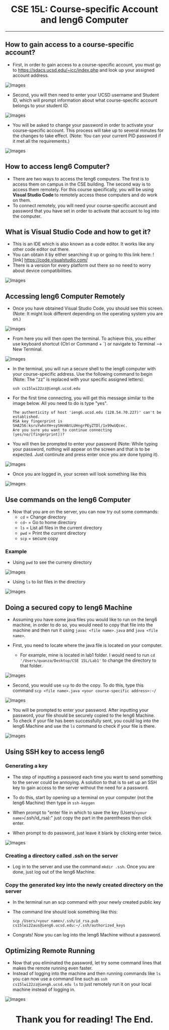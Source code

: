 <p align="center">
    <h1 align="center">CSE 15L: Course-specific Account and Ieng6 Computer</h1>
</p>

---
## How to gain access to a course-specific account?
* First, in order to gain access to a course-specific account, you must go to https://sdacs.ucsd.edu/~icc/index.php and look up your assigned account address. 


![Images](accountlookup.png)

* Second, you will then need to enter your UCSD username and Student ID, which will prompt information about what course-specific account belongs to your student ID.

![Images](account.png)

* You will be asked to change your password in order to activate your course-specific account. This process will take up to several minutes for the changes to take effect. (Note: You can your current PID password if it met all the requirements.)

![Images](passwordchange.png)

## How to access Ieng6 Computer?
* There are two ways to access the Ieng6 computers. The first is to access them on campus in the CSE building. The second way is to access them remotely. For this course specifically, you will be using <strong> Visual Studio Code </strong> to remotely access these computers and do work on them. 
* To connect remotely, you will need your course-specific account and password that you have set in order to activate that account to log into the computer. 

## What is Visual Studio Code and how to get it?
* This is an IDE which is also known as a code editor. It works like any other code editor out there. 
* You can obtain it by either searching it up or going to this link here: ![link] https://code.visualstudio.com/
* There is a version for every platform out there so no need to worry about device compatibilities.

![Images](vscodedownload.png)

## Accessing Ieng6 Computer Remotely
* Once you have obtained Visual Studio Code, you should see this screen. (Note: It might look different depending on the operating system you are on.)

![Images](new.png)

* From here you will then open the terminal. To achieve this, you either use keyboard shortcut (Ctrl or Command + `) or navigate to Terminal --> New Terminal. 

![Images](terminal.png)

* In the terminal, you will run a secure shell to the ieng6 computer with your course-specific address. Use the following command to begin (Note: The "zz" is replaced with your specific assigned letters): 
    
    `ssh cs15lwi22zz@ieng6.ucsd.edu`

* For the first time connecting, you will get this message similar to the image below. All you need to do is type "yes". 

    ```
    The authenticity of host 'ieng6.ucsd.edu (128.54.70.227)' can't be established.
    RSA key fingerprint is SHA256:ksruYwhnYH+sySHnHAtLUHngrPEyZTDl/1x99wUQcec.
    Are you sure you want to continue connecting (yes/no/[fingerprint])? 
    ```

* You will then be prompted to enter your password (Note: While typing your password, nothing will appear on the screen and that is to be expected. Just continute and press enter once you are done typing it).

![Images](password.png)

* Once you are logged in, your screen will look something like this

![Images](logged.png)


## Use commands on the Ieng6 Computer
* Now that you are on the server, you can now try out some commands:
    * `cd` = Change directory
    * `cd~` = Go to home directory
    * `ls` = List all files in the current directory
    * `pwd` = Print the current directory
    * `scp` = secure copy 

### Example

* Using `pwd` to see the curreny directory

![Images](pwd.png)

* Using `ls` to list files in the directory

![Images](ls.png)

## Doing a secured copy to Ieng6 Machine
* Assuming you have some java files you would like to run on the Ieng6 machine, in order to do so, you would need to copy that file into the machine and then run it using `javac <file name>.java` and `java <file name>`.

* First, you need to locate where the java file is located on your computer. 
    * For example, mine is located in lab1 folder. I would need to run `cd '/Users/quanza/Desktop/CSE 15L/Lab1'` to change the directory to that folder. 

![Images](cd.png)

* Second, you would use `scp` to do the copy. To do this, type this command `scp <file name>.java <your course-specific address>:~/`

![Images](scp.png)

* You will be prompted to enter your password. After inputting your password, your file should be securely copied to the Ieng6 Machine.
* To check if your file has been successfully sent, you could log into the Ieng6 Machine and use the `ls` command to check if your file is there.

![Images](ls.png)

## Using SSH key to access Ieng6
### Generating a key
* The step of inputting a password each time you want to send something to the server could be annoying. A solution to that is to set up an SSH key to gain access to the server without the need for a password. 

* To do this, start by opening up a terminal on your computer (not the Ieng6 Machine) then type in `ssh-keygen`

* When prompt to "enter file in which to save the key (Users/`<your name>`/.ssh/id_rsa):" just copy the part in the parentheses then click enter. 

* When prompt to do password, just leave it blank by clicking enter twice. 

![Images](keygen.png)

### Creating a directory called .ssh on the server
* Log in to the server and use the command `mkdir .ssh`. Once you are done, just log out of the Ieng6 Machine.

### Copy the generated key into the newly created directory on the server
* In the terminal run an scp command with your newly created public key
* The command line should look something like this:

    `scp /Users/<your name>/.ssh/id_rsa.pub cs15lwi22aus@ieng6.ucsd.edu:~/.ssh/authorized_keys`

* Congrats! Now you can log into the Ieng6 Machine without a password. 

## Optimizing Remote Running
* Now that you eliminated the password, let try some command lines that makes the remote running even faster.
* Instead of logging into the machine and then running commands like `ls` you can now use a command line such as `ssh cs15lwi22zz@ieng6.ucsd.edu ls` to just remotely run it on your local machine instead of logging in. 

![Images](1.png)

<p align="center">
    <h1 align="center">Thank you for reading! The End.</h1>
</p>
